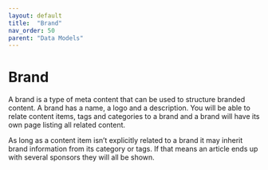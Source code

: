 ```yaml
---
layout: default
title:  "Brand"
nav_order: 50
parent: "Data Models"
---
```


# Brand

A brand is a type of meta content that can be used to structure branded content. A brand has a name, a logo and a description. You will be able to relate content items, tags and categories to a brand and a brand will have its own page listing all related content.

As long as a content item isn’t explicitly related to a brand it may inherit brand information from its category or tags. If that means an article ends up with several sponsors they will all be shown. 
